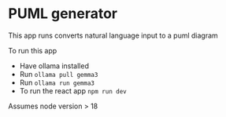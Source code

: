 # PUML generator

This app runs converts natural language input to a puml diagram

To run this app
* Have ollama installed
* Run `ollama pull gemma3`
* Run `ollama run gemma3`
* To run the react app `npm run dev`

Assumes node version > 18